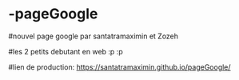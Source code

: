 # -pageGoogle

#nouvel page google par santatramaximin et Zozeh

#les 2 petits debutant en web :p :p

#lien de production: https://santatramaximin.github.io/pageGoogle/
